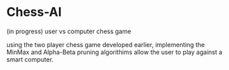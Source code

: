 # Chess-AI
(in progress) user vs computer chess game

using the two player chess game developed earlier, implementing the MinMax and Alpha-Beta pruning algorithims allow the user to play against a smart computer. 
